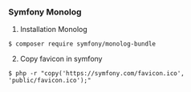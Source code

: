 ### Symfony Monolog

1. Installation Monolog
```
$ composer require symfony/monolog-bundle
```


2. Copy favicon in symfony
```
$ php -r "copy('https://symfony.com/favicon.ico', 'public/favicon.ico');"
```
